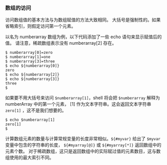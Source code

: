 ### 数组的访问

访问数组值的基本方法与为数组赋值的方法大致相同。
大括号是强制性的。如果省略索引，则假定访问第一个元素。

以名为 numberarray 数组为例，以下代码添加了一些 echo 语句来显示赋值后的值。
请注意，稀疏数组表示没有 numberarray[2] 存在。

```
$ numberarray[0]=zero
$ numberarray[1]=one
$ numberarray[3]=three
$ echo ${numberarray[0]}
zero
$ echo ${numberarray[2]}
$ echo ${numberarray[3]}
three
$
```

如果要不用大括号来访问 `$numberarray[1]`，shell 将会把 `$numberarray` 解释为 numberArray 中的第一个元素，
[1] 作为文本字符串。这会返回文本字符串 `zero[1]` ，这不是我们想要的。

```
$ echo $numberarray[1]
zero[1]
$
```

计算数组元素的数量与计算常规变量的长度非常相似。`${#myvar}` 给出了 `$myvar` 变量中包含的字符串的长度，
`${#myarray[@]}` 或 `${#myarray[*]}` 返回数组中的元素个数。
对于稀疏数组，这只是返回数组中的实际赋过值的元素数目，这与数组使用的最大索引不同。
